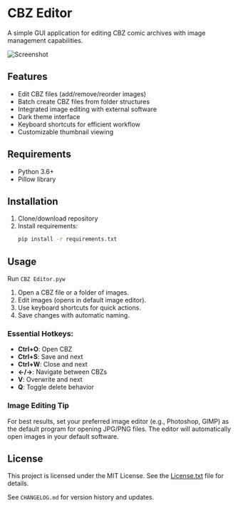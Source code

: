 # CBZ Editor

A simple GUI application for editing CBZ comic archives with image management capabilities.

![Screenshot](https://cloud.tacnet.co.uk/s/9jSEayTHmntdYwC/preview)

## Features

- Edit CBZ files (add/remove/reorder images)
- Batch create CBZ files from folder structures
- Integrated image editing with external software
- Dark theme interface
- Keyboard shortcuts for efficient workflow
- Customizable thumbnail viewing

## Requirements

- Python 3.6+
- Pillow library

## Installation

1. Clone/download repository
2. Install requirements:
   ```bash
   pip install -r requirements.txt
   ```

## Usage

Run `CBZ Editor.pyw`

1. Open a CBZ file or a folder of images.
2. Edit images (opens in default image editor).
3. Use keyboard shortcuts for quick actions.
4. Save changes with automatic naming.

### Essential Hotkeys:

- **Ctrl+O**: Open CBZ
- **Ctrl+S**: Save and next
- **Ctrl+W**: Close and next
- **←/→**: Navigate between CBZs
- **V**: Overwrite and next
- **Q**: Toggle delete behavior

### Image Editing Tip

For best results, set your preferred image editor (e.g., Photoshop, GIMP) as the default program for opening JPG/PNG files. The editor will automatically open images in your default software.

## License

This project is licensed under the MIT License. See the [License.txt](/License.txt) file for details.

See `CHANGELOG.md` for version history and updates.
